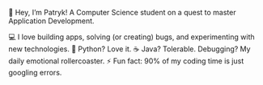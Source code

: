 👋 Hey, I’m Patryk!
A Computer Science student on a quest to master Application Development. 

💻 I love building apps, solving (or creating) bugs, and experimenting with new technologies.
🐍 Python? Love it. ☕ Java? Tolerable. Debugging? My daily emotional rollercoaster.
⚡ Fun fact: 90% of my coding time is just googling errors.
